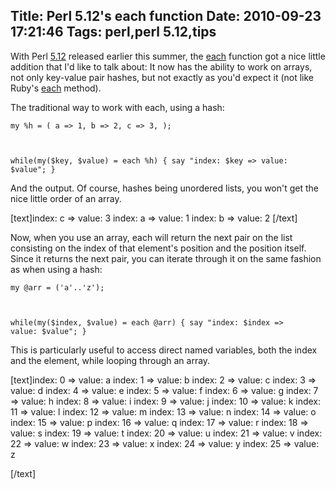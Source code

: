 Title: Perl 5.12's each function
Date: 2010-09-23 17:21:46
Tags: perl,perl 5.12,tips
---
With Perl <a href="http://www.nntp.perl.org/group/perl.perl5.porters/2010/04/msg158820.html">5.12</a> released earlier this summer, the <a href="http://perldoc.perl.org/functions/each.html">each</a> function got a nice little addition that I'd like to talk about: It now has the ability to work on arrays, not only key-value pair hashes, but not exactly as you'd expect it (not like Ruby's <a href="http://ruby-doc.org/core/classes/Array.html#M002173">each</a> method).

The traditional way to work with each, using a hash:

<code lang="perl">my %h = (
a => 1,
b => 2,
c => 3,
);

while(my($key, $value) = each %h) {
say "index: $key => value: $value";
}</code>

And the output. Of course, hashes being unordered lists, you won't get the nice little order of an array.

[text]index: c => value: 3
index: a => value: 1
index: b => value: 2
[/text]

Now, when you use an array, each will return the next pair on the list consisting on the index of that element's position and the position itself. Since it returns the next pair, you can iterate through it on the same fashion as when using a hash:

<code lang="perl">my @arr = ('a'..'z');

while(my($index, $value) = each @arr) {
say "index: $index => value: $value";
}</code>

This is particularly useful to access direct named variables, both the index and the element, while looping through an array.

[text]index: 0 => value: a
index: 1 => value: b
index: 2 => value: c
index: 3 => value: d
index: 4 => value: e
index: 5 => value: f
index: 6 => value: g
index: 7 => value: h
index: 8 => value: i
index: 9 => value: j
index: 10 => value: k
index: 11 => value: l
index: 12 => value: m
index: 13 => value: n
index: 14 => value: o
index: 15 => value: p
index: 16 => value: q
index: 17 => value: r
index: 18 => value: s
index: 19 => value: t
index: 20 => value: u
index: 21 => value: v
index: 22 => value: w
index: 23 => value: x
index: 24 => value: y
index: 25 => value: z

[/text]